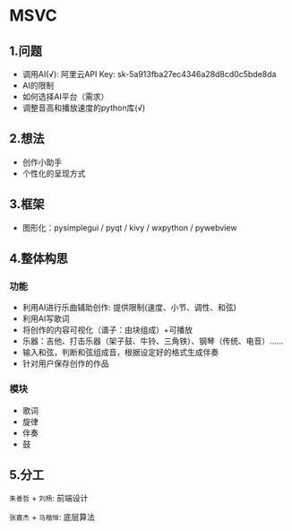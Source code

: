 # MSVC

## 1.问题

* 调用AI(√):	阿里云API Key: sk-5a913fba27ec4346a28d8cd0c5bde8da
* AI的限制
* 如何选择AI平台（需求）
* 调整音高和播放速度的python库(√)

## 2.想法

* 创作小助手
* 个性化的呈现方式

## 3.框架

* 图形化：pysimplegui / pyqt / kivy / wxpython / pywebview

## 4.整体构思

### 功能

* 利用AI进行乐曲辅助创作: 提供限制(速度、小节、调性、和弦)
* 利用AI写歌词
* 将创作的内容可视化（谱子：由块组成）+可播放
* 乐器：吉他、打击乐器（架子鼓、牛铃、三角铁）、钢琴（传统、电音）……
* 输入和弦，判断和弦组成音，根据设定好的格式生成伴奏
* 针对用户保存创作的作品

### 模块

* 歌词
* 旋律
* 伴奏
* 鼓

## 5.分工

`朱善哲` + `刘杨`: 前端设计

`张嘉杰` + `马楷恒`: 底层算法 



